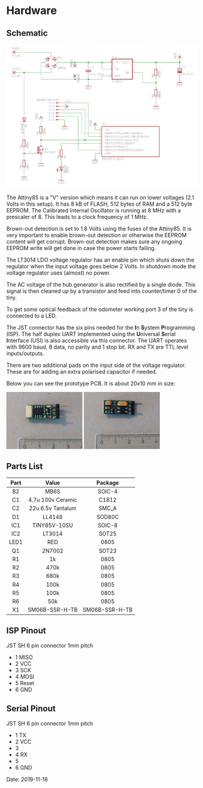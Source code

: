 # Hardware

## Schematic

![schematic](images/schematic.png)

The Attiny85 is a "V" version which means it can run on lower voltages (2.1 Volts in this setup). It has 8 kB of FLASH, 512 bytes of RAM and a 512 byte EEPROM. The Calibrated Internal Oscillator is running at 8 MHz with a prescaler of 8. This leads to a clock frequency of 1 MHz. 

Brown-out detection is set to 1.8 Volts using the fuses of the Attiny85. It is very important to enable brown-out detection or otherwise the EEPROM content will get corrupt. Brown-out detection makes sure any ongoing EEPROM write will get done in case the power starts failing. 

The LT3014 LDO voltage regulator has an enable pin which shuts down the regulator when the input voltage goes below 2 Volts. In shutdown mode the voltage regulator uses (almost) no power.

The AC voltage of the hub generator is also rectified by a single diode. This signal is then cleaned up by a transistor and feed into counter/timer 0 of the tiny.

To get some optical feedback of the odometer working port 3 of the tiny is connected to a LED.

The JST connector has the six pins needed for the **I**n **S**ystem **P**rogramming (ISP). The half duplex UART implemented using the **U**niversal **S**erial **I**nterface (USI) is also accessible via this connector. The UART operates with 9600 baud, 8 data, no parity and 1 stop bit. RX and TX are TTL level inputs/outputs.

There are two additional pads on the input side of the voltage regulator. These are for adding an extra polarised capacitor if needed.

Below you can see the prototype PCB. It is about 20x10 mm in size:

<img src="images/pcb_top.jpeg" width="200">
<img src="images/pcb_bottom.jpeg" width="200">

## Parts List

|Part    |Value              | Package        |
|:------:|:-----------------:|:--------------:|
|B2      | MB6S              | SOIC-4         |
|C1      | 4.7u 100v Ceramic | C1812          |
|C2      | 22u 6.5v Tantalum | SMC_A          |
|D1      | LL4148            | SOD80C         |
|IC1     | TINY85V-10SU      | SOIC-8         |
|IC2     | LT3014            | SOT25          |
|LED1    | RED               | 0805           |
|Q1      | 2N7002            | SOT23          |
|R1      | 1k                | 0805           |
|R2      | 470k              | 0805           |
|R3      | 680k              | 0805           |
|R4      | 100k              | 0805           |
|R5      | 100k              | 0805           |
|R6      | 50k               | 0805           |
|X1      | SM06B-SSR-H-TB    | SM06B-SSR-H-TB |

## ISP Pinout

JST SH 6 pin connector 1mm pitch

* 1 MISO
* 2 VCC
* 3 SCK
* 4 MOSI
* 5 Reset
* 6 GND

## Serial Pinout

JST SH 6 pin connector 1mm pitch

* 1 TX
* 2 VCC
* 3 
* 4 RX
* 5 
* 6 GND

Date: 2019-11-18
